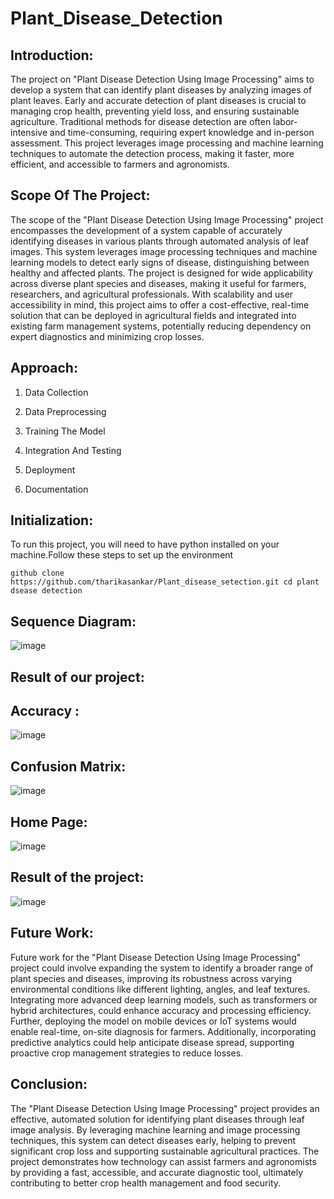 # Plant_Disease_Detection

## Introduction:
The project on "Plant Disease Detection Using Image Processing" aims to develop a system that can identify plant diseases by analyzing images of plant leaves. Early and accurate detection of plant diseases is crucial to managing crop health, preventing yield loss, and ensuring sustainable agriculture. Traditional methods for disease detection are often labor-intensive and time-consuming, requiring expert knowledge and in-person assessment. This project leverages image processing and machine learning techniques to automate the detection process, making it faster, more efficient, and accessible to farmers and agronomists.

## Scope Of The Project:
The scope of the "Plant Disease Detection Using Image Processing" project encompasses the development of a system capable of accurately identifying diseases in various plants through automated analysis of leaf images. This system leverages image processing techniques and machine learning models to detect early signs of disease, distinguishing between healthy and affected plants. The project is designed for wide applicability across diverse plant species and diseases, making it useful for farmers, researchers, and agricultural professionals. With scalability and user accessibility in mind, this project aims to offer a cost-effective, real-time solution that can be deployed in agricultural fields and integrated into existing farm management systems, potentially reducing dependency on expert diagnostics and minimizing crop losses.

## Approach:
1.  Data Collection
   
2.  Data Preprocessing
    
3.  Training The Model
  
4.  Integration And Testing
  
5.  Deployment
  
6.  Documentation

## Initialization:
To run this project, you will need to have python installed on your machine.Follow these steps to set up the environment
```
github clone https://github.com/tharikasankar/Plant_disease_setection.git cd plant dsease detection
```
## Sequence Diagram:
![image](https://github.com/user-attachments/assets/ef6ecf15-f9c9-4fb3-90d9-73c11229d5d9)

## Result of our project:
## Accuracy :
![image](https://github.com/user-attachments/assets/37b46a75-ea00-48fa-9877-f49ed019df53)
## Confusion Matrix:
![image](https://github.com/user-attachments/assets/65137a46-a8ac-4475-9a22-ecdc335e0739)
## Home Page:
![image](https://github.com/user-attachments/assets/28f71776-f0d5-4a86-8a77-490de6e0a7be)
## Result of the project:
![image](https://github.com/user-attachments/assets/11d35375-2c03-4b5c-a574-8a5371c1885c)

## Future Work:
Future work for the "Plant Disease Detection Using Image Processing" project could involve expanding the system to identify a broader range of plant species and diseases, improving its robustness across varying environmental conditions like different lighting, angles, and leaf textures. Integrating more advanced deep learning models, such as transformers or hybrid architectures, could enhance accuracy and processing efficiency. Further, deploying the model on mobile devices or IoT systems would enable real-time, on-site diagnosis for farmers. Additionally, incorporating predictive analytics could help anticipate disease spread, supporting proactive crop management strategies to reduce losses.

## Conclusion:
The "Plant Disease Detection Using Image Processing" project provides an effective, automated solution for identifying plant diseases through leaf image analysis. By leveraging machine learning and image processing techniques, this system can detect diseases early, helping to prevent significant crop loss and supporting sustainable agricultural practices. The project demonstrates how technology can assist farmers and agronomists by providing a fast, accessible, and accurate diagnostic tool, ultimately contributing to better crop health management and food security.
